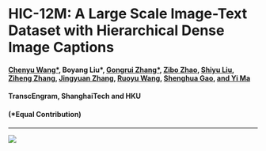 <h1>
  HIC-12M: A Large Scale Image-Text Dataset with Hierarchical Dense Image Captions
</h1>


#### [Chenyu Wang*](https://scholar.google.com/citations?user=ZkCLeicAAAAJ&hl=en), Boyang Liu*, [Gongrui Zhang*](https://github.com/TideDra), [Zibo Zhao](https://scholar.google.com/citations?user=x3EgqesAAAAJ), [Shiyu Liu](https://github.com/LiuShiyu95), [Ziheng Zhang](https://scholar.google.com/citations?user=QQ2-OOUAAAAJ), [Jingyuan Zhang](https://github.com/ultranity), [Ruoyu Wang](https://scholar.google.com/citations?user=V5H0P28AAAAJ), [Shenghua Gao](https://svip-lab.github.io/), [and Yi Ma](https://people.eecs.berkeley.edu/~yima/)

#### **TranscEngram, ShanghaiTech and HKU**

#### (*Equal Contribution)


-----
<a href="https://huggingface.co/datasets/ch-chenyu/HIC-12M"><img src='https://img.shields.io/badge/Data-HuggingFace-red'></a>
